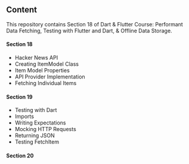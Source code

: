 ## Content

This repository contains Section 18 of Dart & Flutter Course: Performant Data Fetching, Testing with Flutter and Dart, & Offline Data Storage.

#### Section 18
- Hacker News API
- Creating ItemModel Class
- Item Model Properties
- API Provider Implementation
- Fetching Individual Items

#### Section 19
- Testing with Dart
- Imports
- Writing Expectations
- Mocking HTTP Requests
- Returning JSON
- Testing FetchItem

#### Section 20

